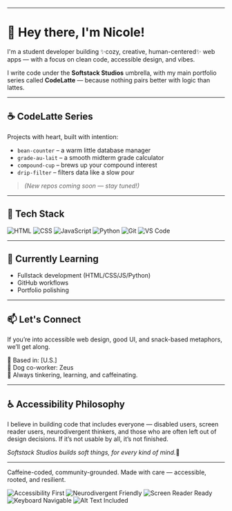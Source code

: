 
---

# 👋 Hey there, I'm Nicole!

I'm a student developer building ✨cozy, creative, human-centered✨ web apps — with a focus on clean code, accessible design, and vibes. 

I write code under the **Softstack Studios** umbrella, with my main portfolio series called **CodeLatte** — because nothing pairs better with logic than lattes.

---

## ☕ CodeLatte Series
Projects with heart, built with intention:
- `bean-counter` – a warm little database manager
- `grade-au-lait` – a smooth midterm grade calculator
- `compound-cup` – brews up your compound interest
- `drip-filter` – filters data like a slow pour

> *(New repos coming soon — stay tuned!)*

---

## 🔧 Tech Stack
![HTML](https://img.shields.io/badge/-HTML5-E34F26?logo=html5&logoColor=white&style=flat-square)
![CSS](https://img.shields.io/badge/-CSS3-1572B6?logo=css3&logoColor=white&style=flat-square)
![JavaScript](https://img.shields.io/badge/-JavaScript-F7DF1E?logo=javascript&logoColor=black&style=flat-square)
![Python](https://img.shields.io/badge/-Python-3776AB?logo=python&logoColor=white&style=flat-square)
![Git](https://img.shields.io/badge/-Git-F05032?logo=git&logoColor=white&style=flat-square)
![VS Code](https://img.shields.io/badge/-VSCode-007ACC?logo=visual-studio-code&logoColor=white&style=flat-square)

---

## 🌱 Currently Learning
- Fullstack development (HTML/CSS/JS/Python)
- GitHub workflows
- Portfolio polishing

---

## 📫 Let's Connect
If you’re into accessible web design, good UI, and snack-based metaphors, we’ll get along.

📍 Based in: [U.S.]  
🐶 Dog co-worker: Zeus  
🧠 Always tinkering, learning, and caffeinating.

---

## ♿ Accessibility Philosophy

I believe in building code that includes everyone — disabled users, screen reader users, neurodivergent thinkers, and those who are often left out of design decisions. If it’s not usable by all, it’s not finished.

*Softstack Studios builds soft things, for every kind of mind.*🫶

---

Caffeine-coded, community-grounded. Made with care — accessible, rooted, and resilient.

![Accessibility First](https://img.shields.io/badge/♿-Accessibility_First-blue?style=for-the-badge)
![Neurodivergent Friendly](https://img.shields.io/badge/🧠-ND_Friendly-purple?style=for-the-badge)
![Screen Reader Ready](https://img.shields.io/badge/🗣️-Screen_Reader_Ready-ff69b4?style=for-the-badge)
![Keyboard Navigable](https://img.shields.io/badge/⌨️-Keyboard_Navigable-brightgreen?style=for-the-badge)
![Alt Text Included](https://img.shields.io/badge/🖼️-Alt_Text_Always-teal?style=for-the-badge)

